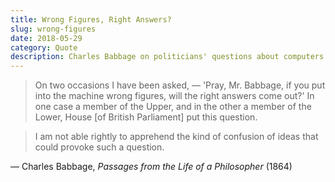 ```yaml
---
title: Wrong Figures, Right Answers?
slug: wrong-figures
date: 2018-05-29
category: Quote
description: Charles Babbage on politicians' questions about computers
---
```



> On two occasions I have been asked, — 'Pray, Mr. Babbage, if you put into the machine wrong figures, will the right answers come out?' In one case a member of the Upper, and in the other a member of the Lower, House [of British Parliament] put this question.

> I am not able rightly to apprehend the kind of confusion of ideas that could provoke such a question.

— Charles Babbage, _Passages from the Life of a Philosopher_ (1864)
